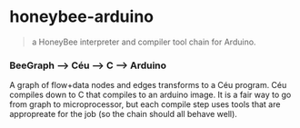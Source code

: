 honeybee-arduino
================

> a HoneyBee interpreter and compiler tool chain for Arduino.

### BeeGraph --> Céu --> C --> Arduino
A graph of flow+data nodes and edges transforms to a Céu program. Céu compiles down to C that compiles to an arduino image. It is a fair way to go from graph to microprocessor, but each compile step uses tools that are appropreate for the job (so the chain should all behave well). 

